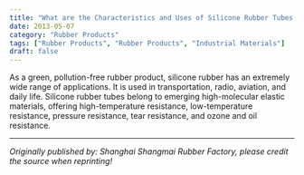 ```yaml
---
title: "What are the Characteristics and Uses of Silicone Rubber Tubes and V-Type Seal Rings"
date: 2013-05-07
category: "Rubber Products"
tags: ["Rubber Products", "Rubber Products", "Industrial Materials"]
draft: false
---
```


As a green, pollution-free rubber product, silicone rubber has an extremely wide range of applications. It is used in transportation, radio, aviation, and daily life. Silicone rubber tubes belong to emerging high-molecular elastic materials, offering high-temperature resistance, low-temperature resistance, pressure resistance, tear resistance, and ozone and oil resistance.

---

*Originally published by: Shanghai Shangmai Rubber Factory, please credit the source when reprinting!*
